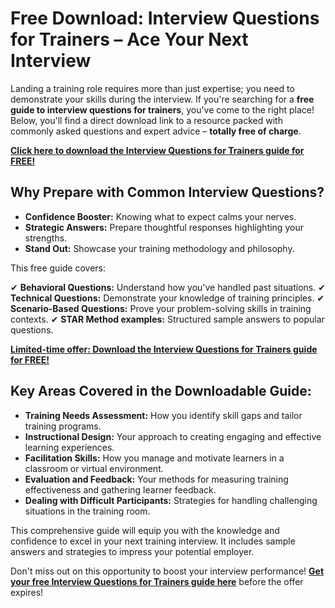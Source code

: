 # Free Download: Interview Questions for Trainers – Ace Your Next Interview

Landing a training role requires more than just expertise; you need to demonstrate your skills during the interview. If you're searching for a **free guide to interview questions for trainers**, you've come to the right place! Below, you'll find a direct download link to a resource packed with commonly asked questions and expert advice – **totally free of charge**.

[**Click here to download the Interview Questions for Trainers guide for FREE!**](https://udemywork.com/interview-questions-for-trainers)

## Why Prepare with Common Interview Questions?

*   **Confidence Booster:** Knowing what to expect calms your nerves.
*   **Strategic Answers:** Prepare thoughtful responses highlighting your strengths.
*   **Stand Out:** Showcase your training methodology and philosophy.

This free guide covers:

✔ **Behavioral Questions:** Understand how you've handled past situations.
✔ **Technical Questions:** Demonstrate your knowledge of training principles.
✔ **Scenario-Based Questions:** Prove your problem-solving skills in training contexts.
✔ **STAR Method examples:** Structured sample answers to popular questions.

[**Limited-time offer: Download the Interview Questions for Trainers guide for FREE!**](https://udemywork.com/interview-questions-for-trainers)

## Key Areas Covered in the Downloadable Guide:

*   **Training Needs Assessment:** How you identify skill gaps and tailor training programs.
*   **Instructional Design:** Your approach to creating engaging and effective learning experiences.
*   **Facilitation Skills:** How you manage and motivate learners in a classroom or virtual environment.
*   **Evaluation and Feedback:** Your methods for measuring training effectiveness and gathering learner feedback.
*   **Dealing with Difficult Participants:** Strategies for handling challenging situations in the training room.

This comprehensive guide will equip you with the knowledge and confidence to excel in your next training interview. It includes sample answers and strategies to impress your potential employer.

Don't miss out on this opportunity to boost your interview performance! **[Get your free Interview Questions for Trainers guide here](https://udemywork.com/interview-questions-for-trainers)** before the offer expires!
